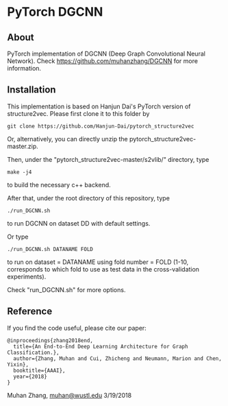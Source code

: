 PyTorch DGCNN
=============

About
-----

PyTorch implementation of DGCNN (Deep Graph Convolutional Neural Network). Check https://github.com/muhanzhang/DGCNN for more information.

Installation
------------

This implementation is based on Hanjun Dai's PyTorch version of structure2vec. Please first clone it to this folder by

    git clone https://github.com/Hanjun-Dai/pytorch_structure2vec

Or, alternatively, you can directly unzip the pytorch_structure2vec-master.zip.

Then, under the "pytorch_structure2vec-master/s2vlib/" directory, type

    make -j4

to build the necessary c++ backend.

After that, under the root directory of this repository, type

    ./run_DGCNN.sh

to run DGCNN on dataset DD with default settings.

Or type 

    ./run_DGCNN.sh DATANAME FOLD

to run on dataset = DATANAME using fold number = FOLD (1-10, corresponds to which fold to use as test data in the cross-validation experiments).

Check "run_DGCNN.sh" for more options.

Reference
---------

If you find the code useful, please cite our paper:

    @inproceedings{zhang2018end,
      title={An End-to-End Deep Learning Architecture for Graph Classification.},
      author={Zhang, Muhan and Cui, Zhicheng and Neumann, Marion and Chen, Yixin},
      booktitle={AAAI},
      year={2018}
    }

Muhan Zhang, muhan@wustl.edu
3/19/2018
